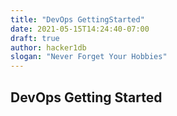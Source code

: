 ```yaml
---
title: "DevOps GettingStarted"
date: 2021-05-15T14:24:40-07:00
draft: true
author: hacker1db
slogan: "Never Forget Your Hobbies"
---
```


## DevOps Getting Started
